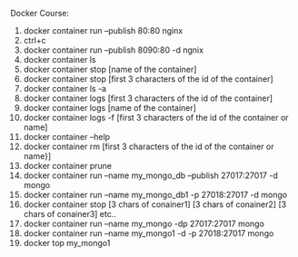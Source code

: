 Docker Course:
1.	docker container run –publish 80:80 nginx
2.	ctrl+c
3.	docker container run –publish 8090:80 -d ngnix
4.	docker container ls
5.	docker container stop [name of the container]
6.	docker container stop [first 3 characters of the id of the container]
7.	docker container ls  -a
8.	docker container logs [first 3 characters of the id of the container]
9.	docker container logs [name of the container]
10.	docker container logs -f [first 3 characters of the id of the container or name]
11.	docker container –help
12.	docker container rm [first 3 characters of the id of the container or name}]
13.	docker container prune
14.	docker container run –name my_mongo_db –publish 27017:27017 -d mongo
15.	docker container run –name my_mongo_db1 -p 27018:27017 -d mongo
16.	docker container stop [3 chars of conainer1] [3 chars of conainer2] [3 chars of conainer3] etc..
17.	docker container run –name my_mongo -dp 27017:27017 mongo
18.	docker container run –name my_mongo1 -d  -p 27018:27017 mongo
19.	docker top my_mongo1
